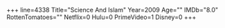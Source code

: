 +++
line=4338
Title="Science And Islam"
Year=2009
Age=""
IMDb="8.0"
RottenTomatoes=""
Netflix=0
Hulu=0
PrimeVideo=1
Disney=0
+++

